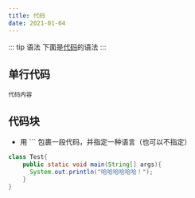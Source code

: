 ```yaml
---
title: 代码
date: 2021-01-04
---
```


::: tip 语法
下面是[代码]()的语法
:::

## 单行代码

```代码内容```

## 代码块

+ 用 ``` 包裹一段代码，并指定一种语言（也可以不指定）

```java
class Test{
    public static void main(String[] args){
      System.out.println("哈哈哈哈哈哈！");
    }
}
```

